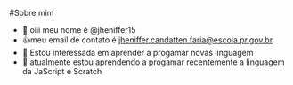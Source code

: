 #Sobre mim
- 👋 oiii meu nome é @jheniffer15
- :+1:meu email de contato é jheniffer.candatten.faria@escola.pr.gov.br
- 👀 Estou interessada em aprender a progamar novas linguagem
- 🌱 atualmente estou aprendendo a progamar recentemente  a linguagem da JaScript e Scratch


<!---
jheniffer15/jheniffer15 is a ✨ special ✨ repository because its `README.md` (this file) appears on your GitHub profile.
You can click the Preview link to take a look at your changes.
--->
